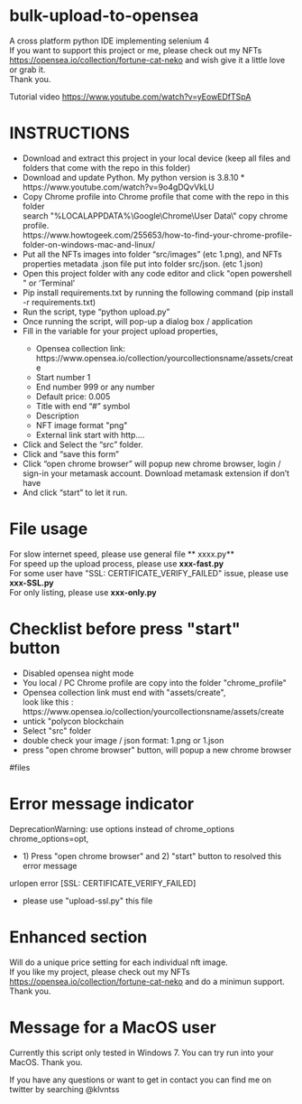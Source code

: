 # bulk-upload-to-opensea
A cross platform python IDE implementing selenium 4<BR>
If you want to support this project or me, please check out my NFTs <BR>
https://opensea.io/collection/fortune-cat-neko and wish give it a little love or grab it.<BR>
Thank you.

  Tutorial video
  https://www.youtube.com/watch?v=yEowEDfTSpA
  
# INSTRUCTIONS
<ul>
  <li>Download and extract this project in your local device (keep all files and folders that come with the repo in this folder)</li>
  <li>Download and update Python. My python version is 3.8.10 * https://www.youtube.com/watch?v=9o4gDQvVkLU</li>
   <li>Copy Chrome profile into Chrome profile that come with the repo in this folder<BR>
     search "%LOCALAPPDATA%\Google\Chrome\User Data\" copy chrome profile. <BR>
     https://www.howtogeek.com/255653/how-to-find-your-chrome-profile-folder-on-windows-mac-and-linux/
</li>
   <li>Put all the NFTs images into folder “src/images” (etc 1.png), and NFTs properties metadata .json file put into folder src/json. (etc 1.json)</li>
   <li>Open this project folder with any code editor and click "open powershell " or ‘Terminal’</li>
   <li>Pip install requirements.txt by running the following command (pip install -r requirements.txt) </li>
   <li>Run the script, type “python upload.py”</li>
   <li>Once running the script, will pop-up a dialog box / application </li>
   <li>Fill in the variable for your project upload properties, </li>
     <ul>
       <li>Opensea collection link: https://www.opensea.io/collection/yourcollectionsname/assets/create</li>
        <li>Start number 1</li>
        <li>End number 999 or any number</li>
        <li>Default price: 0.005</li>
        <li>Title with end “#” symbol</li>
        <li>Description</li>
        <li>NFT image format "png"</li>
        <li>External link start with http….</li>
     </ul>
   <li>Click and Select the “src” folder.</li>
   <li>Click and “save this form”</li>
     <li>Click “open chrome browser” will popup new chrome browser, login / sign-in your metamask account. Download metamask extension if don’t have</li>
     <li>And click “start” to let it run.</li>
  </ul>


# File usage
For slow internet speed, please use general file ** xxxx.py**<BR>
For speed up the upload process, please use **xxx-fast.py**<BR>
For some user have "SSL: CERTIFICATE_VERIFY_FAILED" issue, please use **xxx-SSL.py**<BR>
For only listing, please use **xxx-only.py**  <BR>

     
# Checklist before press "start" button
 <p><ul>
   <li>Disabled opensea night mode</li>
   <li>You local / PC Chrome profile are copy into the folder "chrome_profile"</li>
   <li>Opensea collection link must end with "assets/create", <BR>
     look like this : https://www.opensea.io/collection/yourcollectionsname/assets/create</li>
   <li>untick "polycon blockchain</li>
   <li>Select "src" folder</li>
   <li>double check your image / json format: 1.png or 1.json</li>
   <li>press "open chrome browser" button, will popup a new chrome browser</li> 
   </ul>
     </p>

#files
  
# Error message indicator
DeprecationWarning: use options instead of chrome_options chrome_options=opt,
<ul><li>1) Press "open chrome browser" and 2) "start" button to resolved this error message</li></ul>
urlopen error [SSL: CERTIFICATE_VERIFY_FAILED]   
<ul><li>please use "upload-ssl.py" this file</li></ul>
     
# Enhanced section
Will do a unique price setting for each individual nft image. <BR>
If you like my project, please check out my NFTs https://opensea.io/collection/fortune-cat-neko and do a minimun support.
Thank you.
     
# Message for a MacOS user
Currently this script only tested in Windows 7. You can try run into your MacOS. Thank you.

If you have any questions or want to get in contact you can find me on twitter by searching @klvntss
